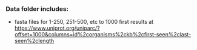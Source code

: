 ### Data folder includes:
- fasta files for 1-250, 251-500, etc to 1000 first results at https://www.uniprot.org/uniparc/?offset=1000&columns=id%2corganisms%2ckb%2cfirst-seen%2clast-seen%2clength